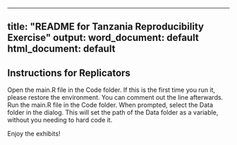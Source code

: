 
---
title: "README for Tanzania Reproducibility Exercise"
output:
  word_document: default
  html_document: default
---



## Instructions for Replicators

Open the main.R file in the Code folder.
If this is the first time you run it, please restore the environment. You can comment out the line afterwards. 
Run the main.R file in the Code folder. 
When prompted, select the Data folder in the dialog. This will set the path of the Data folder as a variable, without you needing to hard code it. 

Enjoy the exhibits!